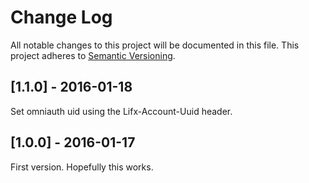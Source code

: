 # Change Log
All notable changes to this project will be documented in this file.
This project adheres to [Semantic Versioning](http://semver.org/).

## [1.1.0] - 2016-01-18

Set omniauth uid using the Lifx-Account-Uuid header.

## [1.0.0] - 2016-01-17

First version. Hopefully this works.
